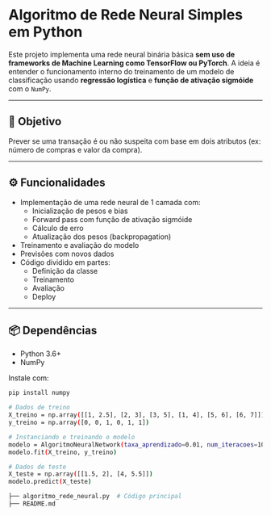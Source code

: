 
# Algoritmo de Rede Neural Simples em Python

Este projeto implementa uma rede neural binária básica **sem uso de frameworks de Machine Learning como TensorFlow ou PyTorch**. A ideia é entender o funcionamento interno do treinamento de um modelo de classificação usando **regressão logística** e **função de ativação sigmóide** com o `NumPy`.

---

## 🧠 Objetivo

Prever se uma transação é ou não suspeita com base em dois atributos (ex: número de compras e valor da compra).

---

## ⚙️ Funcionalidades

- Implementação de uma rede neural de 1 camada com:
  - Inicialização de pesos e bias
  - Forward pass com função de ativação sigmóide
  - Cálculo de erro
  - Atualização dos pesos (backpropagation)
- Treinamento e avaliação do modelo
- Previsões com novos dados
- Código dividido em partes:
  - Definição da classe
  - Treinamento
  - Avaliação
  - Deploy

---

## 📦 Dependências

- Python 3.6+
- NumPy

Instale com:

```bash
pip install numpy

# Dados de treino
X_treino = np.array([[1, 2.5], [2, 3], [3, 5], [1, 4], [5, 6], [6, 7]])
y_treino = np.array([0, 0, 1, 0, 1, 1])

# Instanciando e treinando o modelo
modelo = AlgoritmoNeuralNetwork(taxa_aprendizado=0.01, num_iteracoes=1000)
modelo.fit(X_treino, y_treino)

# Dados de teste
X_teste = np.array([[1.5, 2], [4, 5.5]])
modelo.predict(X_teste)

├── algoritmo_rede_neural.py  # Código principal
├── README.md


